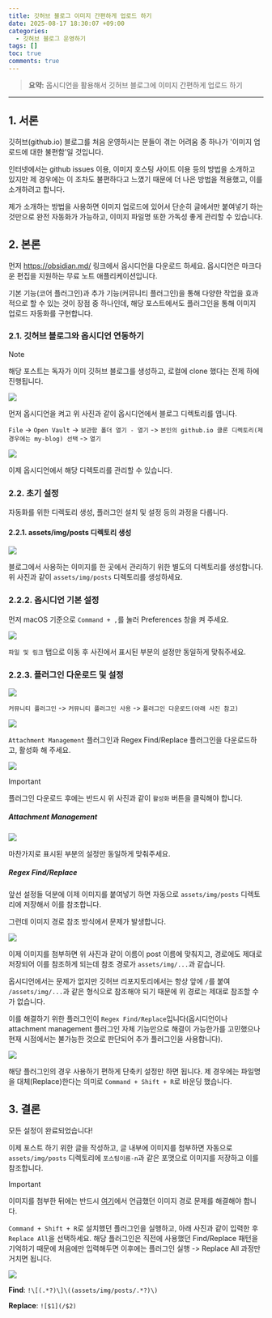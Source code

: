 ```yaml
---
title: 깃허브 블로그 이미지 간편하게 업로드 하기
date: 2025-08-17 18:30:07 +09:00
categories:
  - 깃허브 블로그 운영하기
tags: []
toc: true
comments: true
---
```

> **요약:** 옵시디언을 활용해서 깃허브 블로그에 이미지 간편하게 업로드 하기

  

---
## 1. 서론
깃허브(github.io) 블로그를 처음 운영하시는 분들이 겪는 어려움 중 하나가 '이미지 업로드에 대한 불편함'일 것입니다.

인터넷에서는 github issues 이용, 이미지 호스팅 사이트 이용 등의 방법을 소개하고 있지만 제 경우에는 이 조차도 불편하다고 느꼈기 때문에 더 나은 방법을 적용했고, 이를 소개하려고 합니다. 

제가 소개하는 방법을 사용하면 이미지 업로드에 있어서 단순히 글에서만 붙여넣기 하는 것만으로 완전 자동화가 가능하고, 이미지 파일명 또한 가독성 좋게 관리할 수 있습니다.

## 2. 본론
먼저 https://obsidian.md/ 링크에서 옵시디언을 다운로드 하세요. 옵시디언은 마크다운 편집을 지원하는 무료 노트 애플리케이션입니다.

기본 기능(코어 플러그인)과 추가 기능(커뮤니티 플러그인)을 통해 다양한 작업을 효과적으로 할 수 있는 것이 장점 중 하나인데, 해당 포스트에서도 플러그인을 통해 이미지 업로드 자동화를 구현합니다.

### 2.1. 깃허브 블로그와 옵시디언 연동하기
> [!NOTE]    
> 해당 포스트는 독자가 이미 깃허브 블로그를 생성하고, 로컬에 clone 했다는 전제 하에 진행됩니다.

![](assets/img/posts/2025-08-17-깃허브-블로그-이미지-간편하게-업로드-하기.png)

먼저 옵시디언을 켜고 위 사진과 같이 옵시디언에서 블로그 디렉토리를 엽니다.

`File` -> `Open Vault` -> `보관함 폴더 열기 - 열기` -> `본인의 github.io 클론 디렉토리(제 경우에는 my-blog) 선택` -> `열기`

![](assets/img/posts/2025-08-17-깃허브-블로그-이미지-간편하게-업로드-하기-1.png)

이제 옵시디언에서 해당 디렉토리를 관리할 수 있습니다.

### 2.2. 초기 설정
자동화를 위한 디렉토리 생성, 플러그인 설치 및 설정 등의 과정을 다룹니다.

#### 2.2.1. assets/img/posts 디렉토리 생성
![](assets/img/posts/2025-08-17-깃허브-블로그-이미지-간편하게-업로드-하기-2.png)

블로그에서 사용하는 이미지를 한 곳에서 관리하기 위한 별도의 디렉토리를 생성합니다. 위 사진과 같이 `assets/img/posts` 디렉토리를 생성하세요.

### 2.2.2. 옵시디언 기본 설정
먼저 macOS 기준으로 `Command + ,`를 눌러 Preferences 창을 켜 주세요.


![](assets/img/posts/2025-08-17-깃허브-블로그-이미지-간편하게-업로드-하기-3.png)

`파일 및 링크` 탭으로 이동 후 사진에서 표시된 부분의 설정만 동일하게 맞춰주세요.

### 2.2.3. 플러그인 다운로드 및 설정
![](assets/img/posts/2025-08-17-깃허브-블로그-이미지-간편하게-업로드-하기-4.png)

`커뮤니티 플러그인` -> `커뮤니티 플러그인 사용` -> `플러그인 다운로드(아래 사진 참고)`

![](assets/img/posts/2025-08-17-깃허브-블로그-이미지-간편하게-업로드-하기-5.png)

`Attachment Management` 플러그인과 Regex Find/Replace 플러그인을 다운로드하고, 활성화 해 주세요.

![](assets/img/posts/2025-08-17-깃허브-블로그-이미지-간편하게-업로드-하기-6.png)

> [!IMPORTANT]
> 플러그인 다운로드 후에는 반드시 위 사진과 같이 `활성화` 버튼을 클릭해야 합니다.

##### Attachment Management
![](assets/img/posts/2025-08-17-깃허브-블로그-이미지-간편하게-업로드-하기-7.png)

마찬가지로 표시된 부분의 설정만 동일하게 맞춰주세요.

##### Regex Find/Replace
앞선 설정들 덕분에 이제 이미지를 붙여넣기 하면 자동으로 `assets/img/posts` 디렉토리에 저장해서 이를 참조합니다. 

그런데 이미지 경로 참조 방식에서 문제가 발생합니다.

![](assets/img/posts/2025-08-17-깃허브-블로그-이미지-간편하게-업로드-하기-10.png)

이제 이미지를 첨부하면 위 사진과 같이 이름이 post 이름에 맞춰지고, 경로에도 제대로 저장되어 이를 참조하게 되는데 참조 경로가 `assets/img/...`과 같습니다.

옵시디언에서는 문제가 없지만 깃허브 리포지토리에서는 항상 앞에 `/`를 붙여 `/assets/img/...`과 같은 형식으로 참조해야 되기 때문에 위 경로는 제대로 참조할 수가 없습니다.

이를 해결하기 위한 플러그인이 `Regex Find/Replace`입니다(옵시디언이나 attachment management 플러그인 자체 기능만으로 해결이 가능한가를 고민했으나 현재 시점에서는 불가능한 것으로 판단되어 추가 플러그인을 사용합니다).


![](assets/img/posts/2025-08-17-깃허브-블로그-이미지-간편하게-업로드-하기-8.png)

해당 플러그인의 경우 사용하기 편하게 단축키 설정만 하면 됩니다. 제 경우에는 파일명을 대체(Replace)한다는 의미로 `Command + Shift + R`로 바운딩 했습니다.

## 3. 결론
모든 설정이 완료되었습니다!

이제 포스트 하기 위한 글을 작성하고, 글 내부에 이미지를 첨부하면 자동으로 `assets/img/posts` 디렉토리에 `포스팅이름-n`과 같은 포맷으로 이미지를 저장하고 이를 참조합니다.

> [!IMPORTANT]
> 이미지를 첨부한 뒤에는 반드시 [여기](#regex-findreplace)에서 언급했던 이미지 경로 문제를 해결해야 합니다.
> 
> `Command + Shift + R`로 설치했던 플러그인을 실행하고, 아래 사진과 같이 입력한 후 `Replace All`을 선택하세요. 해당 플러그인은 직전에 사용했던 Find/Replace 패턴을 기억하기 때문에 처음에만 입력해두면 이후에는 플러그인 실행 -> Replace All 과정만 거치면 됩니다.
> 
> ![](assets/img/posts/2025-08-17-깃허브-블로그-이미지-간편하게-업로드-하기-11.png)
> 
> **Find**: `!\[(.*?)\]\((assets/img/posts/.*?)\)`
> 
> **Replace**: `![$1](/$2)`
